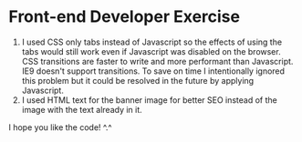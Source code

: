 
Front-end Developer Exercise 
============================

1. I used CSS only tabs instead of Javascript so the effects of using the tabs would still work even if Javascript was disabled on the browser. CSS transitions are faster to write and more performant than Javascript. IE9 doesn't support transitions. To save on time I intentionally ignored this problem but it could be resolved in the future by applying Javascript. 
2. I used HTML text for the banner image for better SEO instead of the image with the text already in it. 


I hope you like the code! ^.^